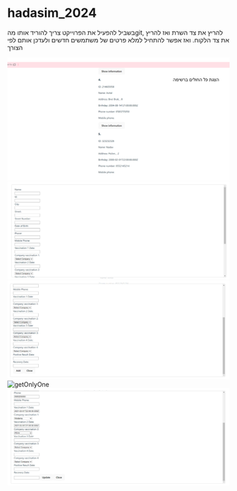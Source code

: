 # hadasim_2024
 
בשביל להפעיל את הפרוייקט צריך להוריד אותו מהgit,
 להריץ את צד השרת ואז להריץ את צד הלקוח.
 ואז אפשר להתחיל למלא פרטים של משתמשים חדשים ולעדכן אותם לפי הצורך

![get](readmeImages/get.png)
![add1](readmeImages/add1.png)
![add2](readmeImages/add2.png)
![getOnlyOne](readmeImages/get_by_id.png)
![update](readmeImages/update.png)